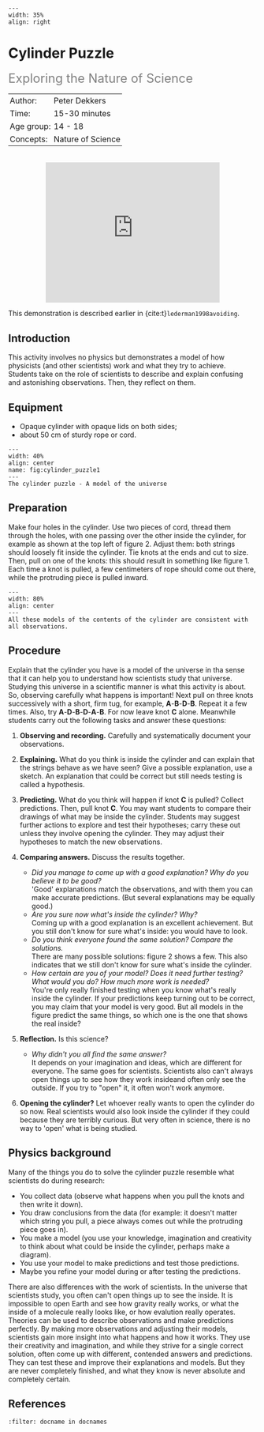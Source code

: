 ```{figure} ../../figures/confirmed.png
---
width: 35%
align: right
```

# Cylinder Puzzle
<span style="font-size: 25px; color: gray;">Exploring the Nature of Science</span>

<table style="width: 100%; border-collapse: collapse; border: none;">
    <tr style="background-color: var(--background-color);">  
        <td style="text-align: left; padding: 3px; border: none; color: var(--text-color)">Author:</td>
        <td style="text-align: left; padding: 3px; border: none; color: var(--text-color)">Peter Dekkers</td>
    </tr>
    <tr style="background-color: var(--background-color);"> 
        <td style="text-align: left; padding: 3px; border: none; color: var(--text-color)">Time:</td>
        <td style="text-align: left; padding: 3px; border: none; color: var(--text-color)">15-30 minutes</td>
    </tr>
    <tr style="background-color: var(--background-color);"> 
        <td style="text-align: left; padding: 3px; border: none; color: var(--text-color)">Age group:</td>
        <td style="text-align: left; padding: 3px; border: none; color: var(--text-color)">14 - 18</td>
    </tr>
    <tr style="background-color: var(--background-color);"> 
        <td style="text-align: left; padding: 3px; border: none; color: var(--text-color)">Concepts:</td>
        <td style="text-align: left; padding: 3px; border: none; color: var(--text-color)">Nature of Science</td>
    </tr>
</table><br>

<div style="display: flex; justify-content: center;">
    <div style="position: relative; width: 70%; height: 0; padding-bottom: 56.25%;">
        <iframe
            src="https://www.youtube.com/embed/Pe9XzsuTeQ8?si=Op1m-3NHUNfRt31o"
            style="position: absolute; top: 0; left: 0; width: 100%; height: 100%;"
            frameborder="0"
            allow="accelerometer; autoplay; clipboard-write; encrypted-media; gyroscope; picture-in-picture"
            allowfullscreen
        ></iframe>
    </div>
</div>

This demonstration is described earlier in {cite:t}`lederman1998avoiding`.
## Introduction
This activity involves no physics but demonstrates a model of how physicists (and other scientists) work and what they try to achieve. Students take on the role of scientists to describe and explain confusing and astonishing observations. Then, they reflect on them.

## Equipment
* Opaque cylinder with opaque lids on both sides; 
* about 50 cm of sturdy rope or cord.

```{figure} demo70_figure1.jpg
---
width: 40%
align: center
name: fig:cylinder_puzzle1
---
The cylinder puzzle - A model of the universe
```

## Preparation
Make four holes in the cylinder. Use two pieces of cord, thread them through the holes, with one passing over the other inside the cylinder, for example as shown at the top left of figure 2. Adjust them: both strings should loosely fit inside the cylinder. Tie knots at the ends and cut to size. Then, pull on one of the knots: this should result in something like figure 1. Each time a knot is pulled, a few centimeters of rope should come out there, while the protruding piece is pulled inward.
```{figure} demo70_figure2.png
---
width: 80%
align: center
---
All these models of the contents of the cylinder are consistent with all observations.
```

## Procedure
Explain that the cylinder you have is a model of the universe in tha sense that it can help you to understand how scientists study that universe. Studying this universe in a scientific manner is what this activity is about. So, observing carefully what happens is important!
Next pull on three knots successively with a short, firm tug, for example, **A**-**B**-**D**-**B**. Repeat it a few times. Also, try **A**-**D**-**B**-**D**-**A**-**B**. For now leave knot **C** alone. Meanwhile students carry out the following tasks and answer these questions:

1. **Observing and recording.** Carefully and systematically document your observations.
2. **Explaining.** What do you think is inside the cylinder and can explain that the strings behave as we have seen? Give a possible explanation, use a sketch. An explanation that could be correct but still needs testing is called a hypothesis.
3. **Predicting.** What do you think will happen if knot **C** is pulled? Collect predictions. Then, pull knot **C**. You may want students to compare their drawings of what may be inside the cylinder. Students may suggest further actions to explore and test their hypotheses; carry these out unless they involve opening the cylinder. They may adjust their hypotheses to match the new observations.
4. **Comparing answers.** Discuss the results together.
    - *Did you manage to come up with a good explanation? Why do you believe it to be good?*\
   'Good' explanations match the observations, and with them you can make accurate predictions. (But several explanations may be equally good.)
    - *Are you sure now what's inside the cylinder? Why?*\
    Coming up with a good explanation is an excellent achievement. But you still don't know for sure what's inside: you would have to look.
    - *Do you think everyone found the same solution? Compare the solutions.*\
    There are many possible solutions: figure 2 shows a few. This also indicates that we still don't know for sure what's inside the cylinder.
    - *How certain are you of your model? Does it need further testing? What would you do? How much more work is needed?*\
    You're only really finished testing when you know what's really inside the cylinder. If your predictions keep turning out to be correct, you may claim that your model is very good. But all models in the figure predict the same things, so which one is the one that shows the real inside?
5. **Reflection.** Is this science? 
    - *Why didn't you all find the same answer?*\
    It depends on your imagination and ideas, which are different for everyone. The same goes for scientists. Scientists also can't always open things up to see how they work insideand often only see the outside. If you try to "open" it, it often won't work anymore.

6. **Opening the cylinder?** Let whoever really wants to open the cylinder do so now. Real scientists would also look inside the cylinder if they could because they are terribly curious. But very often in science, there is no way to 'open' what is being studied.

## Physics background
Many of the things you do to solve the cylinder puzzle resemble what scientists do during research:
- You collect data (observe what happens when you pull the knots and then write it down).
- You draw conclusions from the data (for example: it doesn't matter which string you pull, a piece always comes out while the protruding piece goes in).
- You make a model (you use your knowledge, imagination and creativity to think about what could be inside the cylinder, perhaps make a diagram).
- You use your model to make predictions and test those predictions.
- Maybe you refine your model during or after testing the predictions.

There are also differences with the work of scientists. In the universe that scientists study, you often can't open things up to see the inside. It is impossible to open Earth and see how gravity really works, or what the inside of a molecule really looks like, or how evalution really operates. Theories can be used to describe observations and make predictions perfectly. By making more observations and adjusting their models, scientists gain more insight into what happens and how it works. They use their creativity and imagination, and while they strive for a single correct solution, often come up with different, contended answers and predictions. They can test these and improve their explanations and models. But they are never completely finished, and what they know is never absolute and completely certain.

## References
```{bibliography}
:filter: docname in docnames
```
